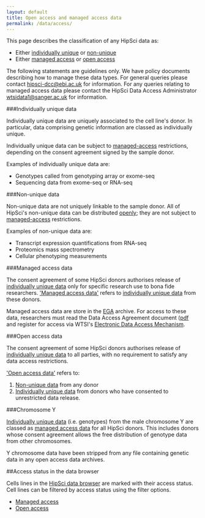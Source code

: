 ```yaml
---
layout: default
title: Open access and managed access data
permalink: /data/access/
---
```


This page describes the classification of any HipSci data as:

* Either [individually unique](#unique) or [non-unique](#non-unique)
* Either [managed access](#managed) or [open access](#open)

The following statements are guidelines only. We have policy documents
describing how to manage these data types. For general queries please contact [hipsci-dcc@ebi.ac.uk](mailto:hipsci-dcc@ebi.ac.uk) for
information. For any queries relating to managed access data please contact the HipSci Data Access Administrator [wtsidata1@sanger.ac.uk](mailto:wtsidata1@sanger.ac.uk) for information.


###Individually unique data<a name="unique"></a>

Individually unique data are uniquely associated to the cell line's donor. In particular, data comprising genetic information are classed as individually unique.

Individually unique data can be subject to [managed-access](#managed) restrictions, depending on the consent agreement signed by the sample donor.

Examples of individually unique data are:

* Genotypes called from genotyping array or exome-seq
* Sequencing data from exome-seq or RNA-seq

###Non-unique data<a name="non-unique"></a>

Non-unique data are not uniquely linkable to the sample donor. All of HipSci's non-unique data can be distributed [openly](#open); they are not subject to [managed-access](#managed) restrictions.

Examples of non-unique data are:

* Transcript expression quantifications from RNA-seq
* Proteomics mass spectrometry
* Cellular phenotyping measurements

###Managed access data<a name="managed"></a>

The consent agreement of some HipSci donors authorises release of [individually unique data](#unique)
only for specific research use to bona fide researchers.
['Managed access data'](#managed) refers to [individually unique data](#unique) from these donors.

Managed access data are store in the [EGA](http://www.ebi.ac.uk/ega) archive.
For access to
these data, researchers must read the Data Access Agreement document ([pdf]({{site.baseurl}}/documents/HipSci_Normals_DAA_v3.2_form.pdf) and
register for access via WTSI's [Electronic Data Access Mechanism](https://www.sanger.ac.uk/legal/DAA/MasterController).

###Open access data<a name="open"></a>

The consent agreement of some HipSci donors authorises release of [individually unique data](#unique)
to all parties, with no requirement to satisfy any data access restrictions.

['Open access data'](#open) refers to:

1. [Non-unique data](#non-unique) from any donor
2. [Individually unique data](#unique) from donors who have consented to unrestricted data release.

###Chromosome Y

[Individually unique data](#unique) (i.e. genotypes) from the male chromosome Y are
classed as [managed access data](#managed) for all HipSci donors. This includes donors
whose consent agreement allows the free distribution of genotype data from
other chromosomes.

Y chromosome data have been stripped from any file containing genetic data in any open access data archives.

##Access status in the data browser

Cells lines in the [HipSci data browser]({{site.baseurl}}/lines) are marked
with their access status. Cell lines can be filtered by access status using the filter options.

* [Managed access]({{site.baseurl}}/lines?Data%20Access[]=Managed%20access)
* [Open access]({{site.baseurl}}/lines?Data%20Access[]=Open%20access)
